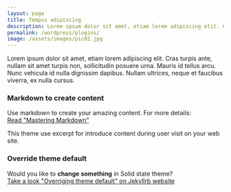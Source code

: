 ```yaml
---
layout: page
title: Tempus adipiscing
description: Lorem ipsum dolor sit amet, etiam lorem adipiscing elit. Cras turpis ante, nullam sit amet turpis non, sollicitudin posuere urna. Mauris id tellus arcu. Nunc vehicula id nulla dignissim dapibus. Nullam ultrices, neque et faucibus viverra, ex nulla cursus.
permalink: /wordpress/plugins/
image: /assets/images/pic02.jpg
---
```

Lorem ipsum dolor sit amet, etiam lorem adipiscing elit. Cras turpis ante, nullam sit amet turpis non, sollicitudin posuere urna. Mauris id tellus arcu. Nunc vehicula id nulla dignissim dapibus. Nullam ultrices, neque et faucibus viverra, ex nulla cursus.

### Markdown to create content
Use markdown to create your amazing content. For more details:  
[Read "Mastering Markdown"](https://guides.github.com/features/mastering-markdown/)

This theme use excerpt for introduce content during user visit on your web site.

### Override theme default
Would you like to **change something** in Solid state theme?  
[Take a look "Overriging theme default" on Jekyllrb website](https://jekyllrb.com/docs/themes/#overriding-theme-defaults)